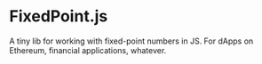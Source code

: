 # FixedPoint.js

A tiny lib for working with fixed-point numbers in JS. For dApps on Ethereum, financial applications, whatever.
  
